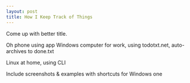 ```yaml
---
layout: post
title: How I Keep Track of Things
---
```


Come up with better title.

Oh phone using app
Windows computer for work, using todotxt.net, auto-archives to done.txt

Linux at home, using CLI

Include screenshots & examples with shortcuts for Windows one
